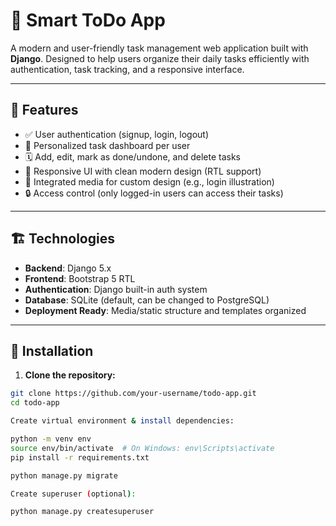 # 📝 Smart ToDo App

A modern and user-friendly task management web application built with **Django**. Designed to help users organize their daily tasks efficiently with authentication, task tracking, and a responsive interface.

---

## 🌟 Features

- ✅ User authentication (signup, login, logout)
- 🧠 Personalized task dashboard per user
- 🗓️ Add, edit, mark as done/undone, and delete tasks
- 📱 Responsive UI with clean modern design (RTL support)
- 📸 Integrated media for custom design (e.g., login illustration)
- 🔒 Access control (only logged-in users can access their tasks)

---

## 🏗️ Technologies

- **Backend**: Django 5.x
- **Frontend**: Bootstrap 5 RTL
- **Authentication**: Django built-in auth system
- **Database**: SQLite (default, can be changed to PostgreSQL)
- **Deployment Ready**: Media/static structure and templates organized

---

## 🚀 Installation

1. **Clone the repository:**

```bash
git clone https://github.com/your-username/todo-app.git
cd todo-app

Create virtual environment & install dependencies:

python -m venv env
source env/bin/activate  # On Windows: env\Scripts\activate
pip install -r requirements.txt

python manage.py migrate

Create superuser (optional):

python manage.py createsuperuser

